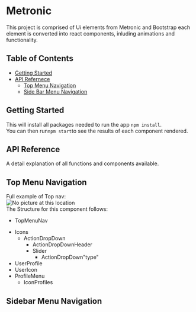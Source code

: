 # Metronic 
 This project is comprised of Ui elements from Metronic and Bootstrap each element is converted into react components, inluding animations and functionality. 
## Table of Contents
* [Getting Started](#getting-started)
* [API Refernece](#api-reference)
  * [Top Menu Navigation](#top-menu-navigation)
  * [Side Bar Menu Navigation](#sidebar-menu-navigation)



## <a name="getting-started"></a>Getting Started
This will install all packages needed to run the app `npm install`.
<br>
You can then run`npm start`to see the results of each component rendered.

## <a name="api-reference"></a>API Reference
A detail explanation of all functions and components available.

## <a name="top-menu-navigation"></a>Top Menu Navigation
Full example of Top nav:<br>
![No picture at this location](http://i.imgur.com/ogjrMkB.png "Top Nav Image")<br>
The Structure for this component follows:
 * TopMenuNav
  - Icons
    * ActionDropDown
      - ActionDropDownHeader 
      - Slider
        * ActionDropDown"type"
  - UserProfile
  - UserIcon
  - ProfileMenu
    * IconProfiles

## <a name="sidebar-menu-navigation"></a>Sidebar Menu Navigation

